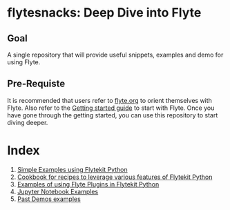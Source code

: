 # flytesnacks: Deep Dive into Flyte

## Goal
A single repository that will provide useful snippets, examples and demo for using Flyte. 

## Pre-Requiste
It is recommended that users refer to [flyte.org](https://flyte.org) to orient themselves with Flyte.
Also refer to the [Getting started guide](https://flyte.readthedocs.io/en/latest/tutorials/first_example.html) to start with Flyte. Once you have gone through the getting started, you can use this repository
to start diving deeper.

# Index
1. [Simple Examples using Flytekit Python](./python/README.md)
2. [Cookbook for recipes to leverage various features of Flytekit Python](./cookbook/README.md)
3. [Examples of using Flyte Plugins in Flytekit Python](./plugins/README.md)
4. [Jupyter Notebook Examples](./notebooks/README.md)
5. [Past Demos examples](./demos/README.md)


